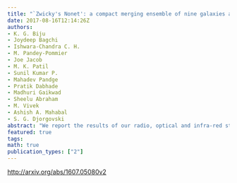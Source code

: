 ```yaml
---
title: "`Zwicky's Nonet': a compact merging ensemble of nine galaxies and 4C   35.06, a peculiar radio galaxy with dancing radio jets"
date: 2017-08-16T12:14:26Z
authors:
- K. G. Biju
- Joydeep Bagchi
- Ishwara-Chandra C. H.
- M. Pandey-Pommier
- Joe Jacob
- M. K. Patil
- Sunil Kumar P.
- Mahadev Pandge
- Pratik Dabhade
- Madhuri Gaikwad
- Sheelu Abraham
- M. Vivek
- Ashish A. Mahabal
- S. G. Djorgovski
abstract: "We report the results of our radio, optical and infra-red studies of a peculiar radio source 4C~35.06, an extended radio-loud AGN at the center of galaxy cluster Abell 407 ($z=0.047$). The central region of this cluster hosts a remarkably tight ensemble of nine galaxies, the spectra of which resemble those of passive red ellipticals, embedded within a diffuse stellar halo of $sim$1~arcmin size. This system (named the `Zwicky's Nonet') provides unique and compelling evidence for a multiple-nucleus cD galaxy precursor. Multifrequency radio observations of 4C~35.06 with the Giant Meterwave Radio Telescope (GMRT) at 610, 235 and 150 MHz reveal a system of 400~kpc scale helically twisted and kinked radio jets and outer diffuse lobes. The outer extremities of jets contain extremely steep spectrum (spectral index -1.7 to -2.5) relic/fossil radio plasma with a spectral age of a few$,times (10^7 - 10^8)$ yr. Such ultra-steep spectrum relic radio lobes without definitive hot-spots are rare, and they provide an opportunity to understand the life-cycle of relativistic jets and physics of black hole mergers in dense environments. We interpret our observations of this radio source in the context of the growth of its central black hole, triggering of its AGN activity and jet precession, all possibly caused by galaxy mergers in this dense galactic system. A slow conical precession of the jet axis due to gravitational perturbation between interacting black holes is invoked to explain the unusual jet morphology."
featured: true
tags:
math: true
publication_types: ["2"]
---
```

http://arxiv.org/abs/1607.05080v2
